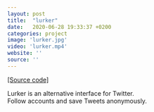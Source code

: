 ```yaml
---
layout: post
title:  "lurker"
date:   2020-06-28 19:33:37 +0200
categories: project
image: 'lurker.jpg'
video: 'lurker.mp4'
website: ''
source: ''
---
```


[[Source code]](https://github.com/emilosman/lurker)

Lurker is an alternative interface for Twitter.  
Follow accounts and save Tweets anonymously.
